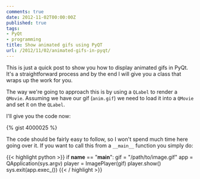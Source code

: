 ```yaml
---
comments: true
date: 2012-11-02T00:00:00Z
published: true
tags:
- PyQt
- programming
title: Show animated gifs using PyQT
url: /2012/11/02/animated-gifs-in-pyqt/
---
```


This is just a quick post to show you how to display animated gifs in PyQt. It's a straightforward process and by the end I will give you a class that wraps up the work for you.

The way we're going to approach this is by using a ``QLabel`` to render a ``QMovie``. Assuming we have our gif (``anim.gif``) we need to load it into a ``QMovie`` and set it on the ``QLabel``. 

I'll give you the code now:

{% gist 4000025 %}

The code should be fairly easy to follow, so I won't spend much time here going over it. If you want to call this from a ``__main__`` function you simply do:

{{< highlight python >}}
if __name__ == "__main__":
    gif = "/path/to/image.gif"
    app = QApplication(sys.argv)
    player = ImagePlayer(gif)
    player.show()
    sys.exit(app.exec_())
{{< / highlight >}}
